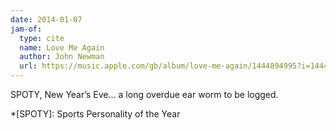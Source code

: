 ```yaml
---
date: 2014-01-07
jam-of:
  type: cite
  name: Love Me Again
  author: John Newman
  url: https://music.apple.com/gb/album/love-me-again/1444894995?i=1444895012
---
```


SPOTY, New Year’s Eve… a long overdue ear worm to be logged.

*[SPOTY]: Sports Personality of the Year
